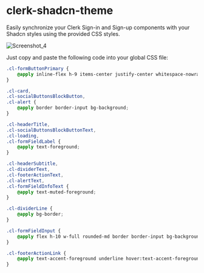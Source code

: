 # clerk-shadcn-theme
Easily synchronize your Clerk Sign-in and Sign-up components with your Shadcn styles using the provided CSS styles.

![Screenshot_4](https://github.com/stormynight9/clerk-shadcn-theme/assets/81434423/65804b03-cf66-43e0-ab19-9158c6ecf003)

 Just copy and paste the following code into your global CSS file:
```css
.cl-formButtonPrimary {
    @apply inline-flex h-9 items-center justify-center whitespace-nowrap rounded-md bg-primary px-3 text-xs font-medium text-primary-foreground ring-offset-background transition-colors hover:bg-primary/90 focus-visible:outline-none focus-visible:ring-2 focus-visible:ring-ring focus-visible:ring-offset-2 disabled:pointer-events-none disabled:opacity-50;
}

.cl-card,
.cl-socialButtonsBlockButton,
.cl-alert {
    @apply border border-input bg-background;
}

.cl-headerTitle,
.cl-socialButtonsBlockButtonText,
.cl-loading,
.cl-formFieldLabel {
    @apply text-foreground;
}

.cl-headerSubtitle,
.cl-dividerText,
.cl-footerActionText,
.cl-alertText,
.cl-formFieldInfoText {
    @apply text-muted-foreground;
}

.cl-dividerLine {
    @apply bg-border;
}

.cl-formFieldInput {
    @apply flex h-10 w-full rounded-md border border-input bg-background px-3 py-2 text-sm text-foreground ring-offset-background file:border-0 file:bg-transparent file:text-sm file:font-medium placeholder:text-muted-foreground focus-visible:outline-none focus-visible:ring-2 focus-visible:ring-ring focus-visible:ring-offset-2 disabled:cursor-not-allowed disabled:opacity-50;
}

.cl-footerActionLink {
    @apply text-accent-foreground underline hover:text-accent-foreground/90;
}


```
